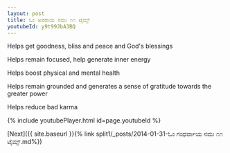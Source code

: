 ```yaml
---
layout: post
title: ಓಂ ಅಪರಾಯ ನಮಃ ೧೧ ಟೈಮ್ಸ್
youtubeId: y9t99JbA3BQ
---
```

 
 
Helps get goodness, bliss and peace and God's blessings
 
Helps remain focused, help generate inner energy 
 
Helps boost physical and mental health 
 
Helps remain grounded and generates a sense of gratitude towards the greater power 
 
Helps reduce bad karma
 
 
 
 


{% include youtubePlayer.html id=page.youtubeId %}
 
[Next]({{ site.baseurl }}{% link  split1/_posts/2014-01-31-ಓಂ ಗಂಧರ್ವಾಯ ನಮಃ ೧೧ ಟೈಮ್ಸ್.md%})
 
